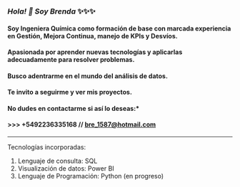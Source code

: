 ### *Hola! 👋 Soy Brenda* ✨✨✨

#### Soy Ingeniera Química como formación de base con marcada experiencia en Gestión, Mejora Continua, manejo de KPIs y Desvíos.

#### Apasionada por aprender nuevas tecnologías y aplicarlas adecuadamente para resolver problemas.

#### Busco adentrarme en el mundo del análisis de datos. 

#### Te invito a seguirme y ver mis proyectos.

#### No dudes en contactarme si así lo deseas:*

####                 >>>         +5492236335168   //    bre_1587@hotmail.com

___

Tecnologías incorporadas:

1.  Lenguaje de consulta: SQL
2.  Visualización de datos: Power BI
3.  Lenguaje de Programación: Python (en progreso)

<!--
**VigBren/VigBren** is a ✨ _special_ ✨ repository because its `README.md` (this file) appears on your GitHub profile.

Here are some ideas to get you started:

- 🔭 I’m currently working on ...
- 🌱 I’m currently learning ...
- 👯 I’m looking to collaborate on ...
- 🤔 I’m looking for help with ...
- 💬 Ask me about ...
- 📫 How to reach me: ...
- 😄 Pronouns: ...
- ⚡ Fun fact: ...
-->
